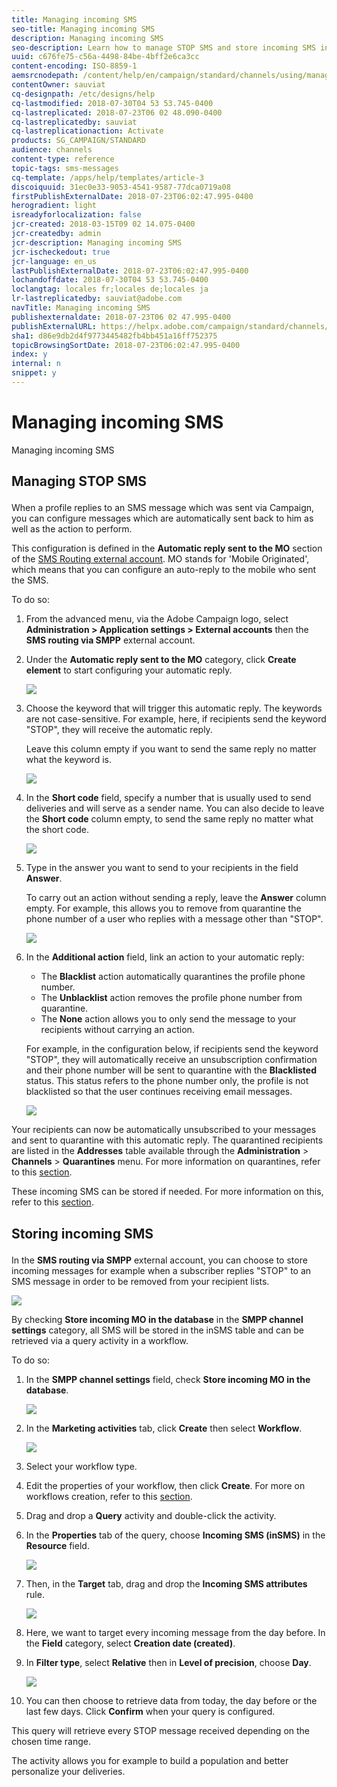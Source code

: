 ```yaml
---
title: Managing incoming SMS
seo-title: Managing incoming SMS
description: Managing incoming SMS
seo-description: Learn how to manage STOP SMS and store incoming SMS in Adobe Campaign.
uuid: c676fe75-c56a-4498-84be-4bff2e6ca3cc
content-encoding: ISO-8859-1
aemsrcnodepath: /content/help/en/campaign/standard/channels/using/managing-incoming-sms
contentOwner: sauviat
cq-designpath: /etc/designs/help
cq-lastmodified: 2018-07-30T04 53 53.745-0400
cq-lastreplicated: 2018-07-23T06 02 48.090-0400
cq-lastreplicatedby: sauviat
cq-lastreplicationaction: Activate
products: SG_CAMPAIGN/STANDARD
audience: channels
content-type: reference
topic-tags: sms-messages
cq-template: /apps/help/templates/article-3
discoiquuid: 31ec0e33-9053-4541-9587-77dca0719a08
firstPublishExternalDate: 2018-07-23T06:02:47.995-0400
herogradient: light
isreadyforlocalization: false
jcr-created: 2018-03-15T09 02 14.075-0400
jcr-createdby: admin
jcr-description: Managing incoming SMS
jcr-ischeckedout: true
jcr-language: en_us
lastPublishExternalDate: 2018-07-23T06:02:47.995-0400
lochandoffdate: 2018-07-30T04 53 53.745-0400
loclangtag: locales fr;locales de;locales ja
lr-lastreplicatedby: sauviat@adobe.com
navTitle: Managing incoming SMS
publishexternaldate: 2018-07-23T06 02 47.995-0400
publishExternalURL: https://helpx.adobe.com/campaign/standard/channels/using/managing-incoming-sms.html
sha1: d86e9db2d4f9773445482fb4bb451a16ff752375
topicBrowsingSortDate: 2018-07-23T06:02:47.995-0400
index: y
internal: n
snippet: y
---
```


# Managing incoming SMS

Managing incoming SMS

## <p>Managing STOP SMS</p>

When a profile replies to an SMS message which was sent via Campaign, you can configure messages which are automatically sent back to him as well as the action to perform.

This configuration is defined in the **Automatic reply sent to the MO** section of the [SMS Routing external account](../../administration/using/configuring-sms-channel.md#defining-an-sms-routing). MO stands for 'Mobile Originated', which means that you can configure an auto-reply to the mobile who sent the SMS.

To do so:

1. From the advanced menu, via the Adobe Campaign logo, select **Administration > Application settings > External accounts** then the **SMS routing via SMPP** external account.
1. Under the **Automatic reply sent to the MO** category, click **Create element** to start configuring your automatic reply.

   ![](assets/sms_mo_1.png)

1. Choose the keyword that will trigger this automatic reply. The keywords are not case-sensitive. For example, here, if recipients send the keyword "STOP", they will receive the automatic reply.

   Leave this column empty if you want to send the same reply no matter what the keyword is.

   ![](assets/sms_mo_2.png)

1. In the **Short code** field, specify a number that is usually used to send deliveries and will serve as a sender name. You can also decide to leave the **Short code** column empty, to send the same reply no matter what the short code.

   ![](assets/sms_mo_4.png)

1. Type in the answer you want to send to your recipients in the field **Answer**.

   To carry out an action without sending a reply, leave the **Answer** column empty. For example, this allows you to remove from quarantine the phone number of a user who replies with a message other than "STOP".

   ![](assets/sms_mo_3.png)

1. In the **Additional action** field, link an action to your automatic reply:

    * The **Blacklist** action automatically quarantines the profile phone number.
    * The **Unblacklist** action removes the profile phone number from quarantine.
    * The **None** action allows you to only send the message to your recipients without carrying an action.

   For example, in the configuration below, if recipients send the keyword "STOP", they will automatically receive an unsubscription confirmation and their phone number will be sent to quarantine with the **Blacklisted** status. This status refers to the phone number only, the profile is not blacklisted so that the user continues receiving email messages.

   ![](assets/sms_mo.png)

Your recipients can now be automatically unsubscribed to your messages and sent to quarantine with this automatic reply. The quarantined recipients are listed in the **Addresses** table available through the **Administration** > **Channels** > **Quarantines** menu. For more information on quarantines, refer to this [section](../../sending/using/understanding-quarantine-management.md).

These incoming SMS can be stored if needed. For more information on this, refer to this [section](../../channels/using/managing-incoming-sms.md#storing-incoming-sms).

## <p>Storing incoming SMS</p>

In the **SMS routing via SMPP** external account, you can choose to store incoming messages for example when a subscriber replies "STOP" to an SMS message in order to be removed from your recipient lists.

![](assets/sms_config_mo_1.png)

By checking **Store incoming MO in the database** in the **SMPP channel settings** category, all SMS will be stored in the inSMS table and can be retrieved via a query activity in a workflow.

To do so:

1. In the **SMPP channel settings** field, check **Store incoming MO in the database**.

   ![](assets/sms_config_mo_2.png)

1. In the **Marketing activities** tab, click **Create** then select **Workflow**.

   ![](assets/sms_config_mo_3.png)

1. Select your workflow type.
1. Edit the properties of your workflow, then click **Create**. For more on workflows creation, refer to this [section](../../automating/using/building-a-workflow.md).
1. Drag and drop a **Query** activity and double-click the activity.
1. In the **Properties** tab of the query, choose **Incoming SMS (inSMS)** in the **Resource** field.

   ![](assets/sms_config_mo_4.png)

1. Then, in the **Target** tab, drag and drop the **Incoming SMS attributes** rule.

   ![](assets/sms_config_mo_5.png)

1. Here, we want to target every incoming message from the day before. In the **Field** category, select **Creation date (created)**.
1. In **Filter type**, select **Relative** then in **Level of precision**, choose **Day**.

   ![](assets/sms_config_mo_6.png)

1. You can then choose to retrieve data from today, the day before or the last few days. Click **Confirm** when your query is configured.

This query will retrieve every STOP message received depending on the chosen time range.

The activity allows you for example to build a population and better personalize your deliveries.
